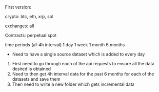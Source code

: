 


First version:

crypto:
btc, eth, xrp, sol

exchanges:
all

Contracts:
perpetual
spot 

time periods (all 4h interval)
1 day 
1 week
1 month
6 months


- Need to have a single source dataset which is added to every day

1. First need to go through each of the api requests to ensure all the data desired is obtained
2. Need to then get 4h interval data for the past 6 months for each of the datasets and save them
3. Then need to write a new folder which gets incremental data
